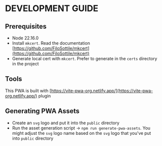 # DEVELOPMENT GUIDE

## Prerequisites

- Node 22.16.0
- Install `mkcert`. Read the documentation [https://github.com/FiloSottile/mkcert](https://github.com/FiloSottile/mkcert)
- Generate local cert with `mkcert`. Prefer to generate in the `certs` directory in the project

## Tools

This PWA is built with [https://vite-pwa-org.netlify.app/](https://vite-pwa-org.netlify.app/) plugin

## Generating PWA Assets

- Create an `svg` logo and put it into the `public` directory
- Run the asset generation script -> `npm run generate-pwa-assets`. You might adjust the `svg` logo name based on the `svg` logo that you've put into `public` directory
